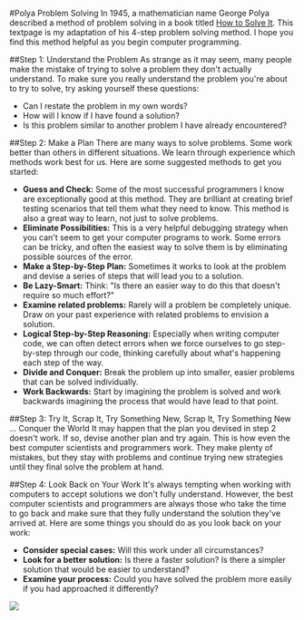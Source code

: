 #Polya Problem Solving
In 1945, a mathematician name George Polya described a method of problem solving in a book titled [How to Solve It](http://en.wikipedia.org/wiki/How_to_Solve_It). This textpage is my adaptation of his 4-step problem solving method. I hope you find this method helpful as you begin computer programming.

##Step 1: Understand the Problem
As strange as it may seem, many people make the mistake of trying to solve a problem they don't actually understand. To make sure you really understand the problem you're about to try to solve, try asking yourself these questions:

* Can I restate the problem in my own words?
* How will I know if I have found a solution?
* Is this problem similar to another problem I have already encountered?

##Step 2: Make a Plan
There are many ways to solve problems. Some work better than others in different situations. We learn through experience which methods work best for us. Here are some suggested methods to get you started:

* **Guess and Check:** Some of the most successful programmers I know are exceptionally good at this method. They are brilliant at creating brief testing scenarios that tell them what they need to know. This method is also a great way to learn, not just to solve problems.
* **Eliminate Possibilities:** This is a very helpful debugging strategy when you can't seem to get your computer programs to work. Some errors can be tricky, and often the easiest way to solve them is by eliminating possible sources of the error.
* **Make a Step-by-Step Plan:** Sometimes it works to look at the problem and devise a series of steps that will lead you to a solution.
* **Be Lazy-Smart:** Think: "Is there an easier way to do this that doesn't require so much effort?"
* **Examine related problems:** Rarely will a problem be completely unique. Draw on your past experience with related problems to envision a solution.
* **Logical Step-by-Step Reasoning:** Especially when writing computer code, we can often detect errors when we force ourselves to go step-by-step through our code, thinking carefully about what's happening each step of the way.
* **Divide and Conquer:** Break the problem up into smaller, easier problems that can be solved individually.
* **Work Backwards:** Start by imagining the problem is solved and work backwards imagining the process that would have lead to that point.

##Step 3: Try It, Scrap It, Try Something New, Scrap It, Try Something New ... Conquer the World
It may happen that the plan you devised in step 2 doesn't work. If so, devise another plan and try again. This is how even the best computer scientists and programmers work. They make plenty of mistakes, but they stay with problems and continue trying new strategies until they final solve the problem at hand.

##Step 4: Look Back on Your Work
It's always tempting when working with computers to accept solutions we don't fully understand. However, the best computer scientists and programmers are always those who take the time to go back and make sure that they fully understand the solution they've arrived at. Here are some things you should do as you look back on your work:

* **Consider special cases:** Will this work under all circumstances?
* **Look for a better solution:** Is there a faster solution? Is there a simpler solution that would be easier to understand?
* **Examine your process:** Could you have solved the problem more easily if you had approached it differently?

![](http://christensenacademy.org/img/signature.png)
